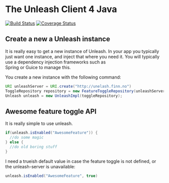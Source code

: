 # The Unleash Client 4 Java

[![Build Status](https://travis-ci.org/finn-no/unleash-client-java.svg?branch=master)](https://travis-ci.org/finn-no/unleash-client-java) [![Coverage Status](https://coveralls.io/repos/finn-no/unleash-client-java/badge.png?branch=master)](https://coveralls.io/r/finn-no/unleash-client-java?branch=master)

## Create a new a Unleash instance

It is really easy to get a new instance of Unleash. In your app you typically just want one instance, 
and inject that where you need it. You will typically use a dependency injection frameworks such as  
Spring or Guice to manage this. 

You create a new instance with the following command:
```java
URI unleashServer = URI.create("http://unelash.finn.no")
ToggleRepository repository = new FeatureToggleRepository(unleashServer);
Unleash unleash = new UnleashImpl(toggleRepository);
```

## Awesome feature toggle API

It is really simple to use unleash.

```java
if(unleash.isEnabled("AwesomeFeature")) {
  //do some magic
} else {
  //do old boring stuff
}
```

I need a trueish default value in case the feature toggle is not defined, or the unleash-server is unavailable:
```java
unleash.isEnabled("AwesomeFeature", true)
```
